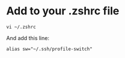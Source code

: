 # Add to your .zshrc file

```
vi ~/.zshrc
```

And add this line:
```
alias sw="~/.ssh/profile-switch"
```
